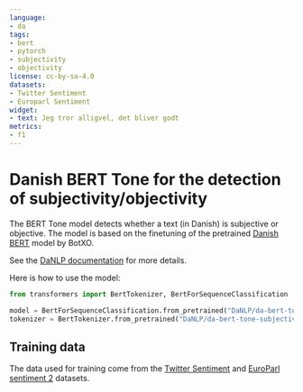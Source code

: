 ```yaml
---
language:
- da
tags:
- bert
- pytorch
- subjectivity
- objectivity
license: cc-by-sa-4.0
datasets:
- Twitter Sentiment
- Europarl Sentiment
widget:
- text: Jeg tror alligvel, det bliver godt
metrics:
- f1
---
```


# Danish BERT Tone for the detection of subjectivity/objectivity

The BERT Tone model detects whether a text (in Danish) is subjective or objective. 
The model is based on the finetuning of the pretrained [Danish BERT](https://github.com/certainlyio/nordic_bert) model by BotXO. 

See the [DaNLP documentation](https://danlp-alexandra.readthedocs.io/en/latest/docs/tasks/sentiment_analysis.html#bert-tone) for more details. 


Here is how to use the model:

```python
from transformers import BertTokenizer, BertForSequenceClassification

model = BertForSequenceClassification.from_pretrained("DaNLP/da-bert-tone-subjective-objective")
tokenizer = BertTokenizer.from_pretrained("DaNLP/da-bert-tone-subjective-objective")
```

## Training data

The data used for training come from the [Twitter Sentiment](https://danlp-alexandra.readthedocs.io/en/latest/docs/datasets.html#twitsent) and [EuroParl sentiment 2](https://danlp-alexandra.readthedocs.io/en/latest/docs/datasets.html#europarl-sentiment2) datasets.

